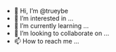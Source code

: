 - 👋 Hi, I’m @trueybe
- 👀 I’m interested in ...
- 🌱 I’m currently learning ...
- 💞️ I’m looking to collaborate on ...
- 📫 How to reach me ...

<!---
trueybe/trueybe is a ✨ special ✨ repository because its `README.md` (this file) appears on your GitHub profile.
You can click the Preview link to take a look at your changes.
--->

